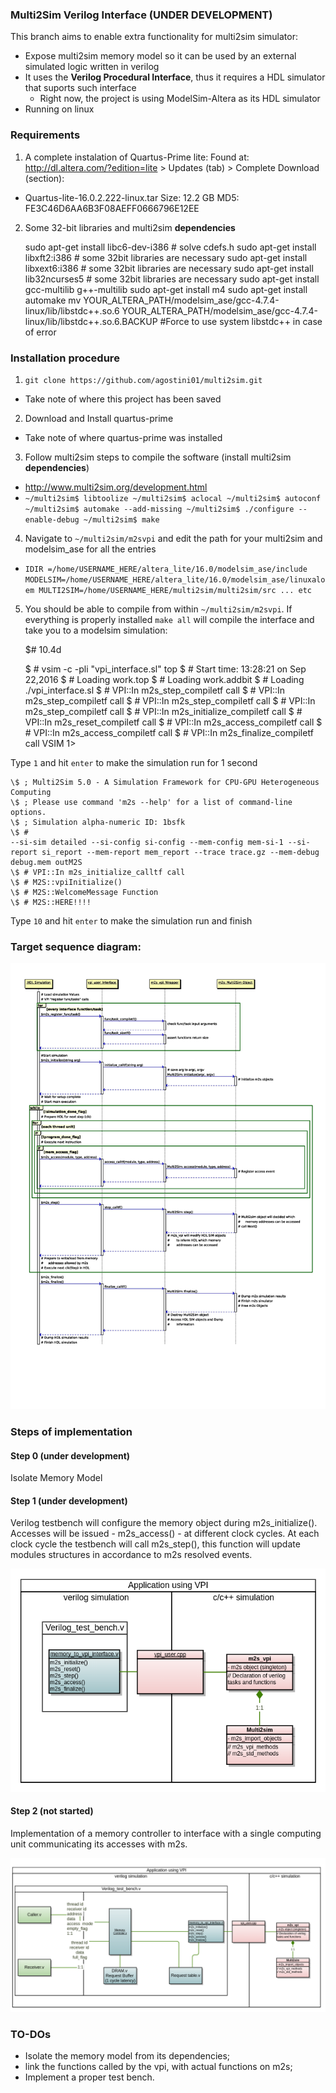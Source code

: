 ### Multi2Sim Verilog Interface (UNDER DEVELOPMENT)

This branch aims to enable extra functionality for multi2sim simulator:

* Expose multi2sim memory model so it can be used by an external simulated logic written in verilog
* It uses the **Verilog Procedural Interface**, thus it requires a HDL simulator that suports such interface
  * Right now, the project is using ModelSim-Altera as its HDL simulator
* Running on linux 

### Requirements
1. A complete instalation of Quartus-Prime lite: Found at:
http://dl.altera.com/?edition=lite > Updates (tab) > Complete Download (section):

 - Quartus-lite-16.0.2.222-linux.tar Size: 12.2 GB MD5:
   FE3C46D6AA6B3F08AEFF0666796E12EE

2. Some 32-bit libraries and multi2sim **dependencies**


    sudo apt-get install libc6-dev-i386 # solve cdefs.h
    sudo apt-get install libxft2:i386   # some 32bit libraries are necessary
    sudo apt-get install libxext6:i386  # some 32bit libraries are necessary
    sudo apt-get install lib32ncurses5  # some 32bit libraries are necessary
    sudo apt-get install gcc-multilib g++-multilib
    sudo apt-get install m4
    sudo apt-get install automake
    mv YOUR_ALTERA_PATH/modelsim_ase/gcc-4.7.4-linux/lib/libstdc++.so.6 YOUR_ALTERA_PATH/modelsim_ase/gcc-4.7.4-linux/lib/libstdc++.so.6.BACKUP #Force to use system libstdc++ in case of error

### Installation procedure 
1. `git clone https://github.com/agostini01/multi2sim.git` 
  * Take note of where this project has been saved
2. Download and Install quartus-prime
  * Take note of where quartus-prime was installed
3. Follow multi2sim steps to compile the software (install multi2sim **dependencies**)
  * http://www.multi2sim.org/development.html
  * `~/multi2sim$ libtoolize
~/multi2sim$ aclocal
~/multi2sim$ autoconf
~/multi2sim$ automake --add-missing
~/multi2sim$ ./configure --enable-debug
~/multi2sim$ make`
4. Navigate to `~/multi2sim/m2svpi` and edit the path for your multi2sim and modelsim_ase for all the entries
  * `IDIR =/home/USERNAME_HERE/altera_lite/16.0/modelsim_ase/include
MODELSIM=/home/USERNAME_HERE/altera_lite/16.0/modelsim_ase/linuxaloem
MULTI2SIM=/home/USERNAME_HERE/multi2sim/multi2sim/src
...
etc`
5. You should be able to compile from within `~/multi2sim/m2svpi`. If everything is properly installed `make all` will compile the interface and take you to a modelsim simulation:

    \$# 10.4d
    
    \$ # vsim -c -pli "vpi_interface.sl" top 
    \$ # Start time: 13:28:21 on Sep 22,2016
    \$ # Loading work.top
    \$ # Loading work.addbit
    \$ # Loading ./vpi_interface.sl
    \$ # VPI::In m2s_step_compiletf call
    \$ # VPI::In m2s_step_compiletf call
    \$ # VPI::In m2s_step_compiletf call
    \$ # VPI::In m2s_step_compiletf call
    \$ # VPI::In m2s_initialize_compiletf call
    \$ # VPI::In m2s_reset_compiletf call
    \$ # VPI::In m2s_access_compiletf call
    \$ # VPI::In m2s_access_compiletf call
    \$ # VPI::In m2s_finalize_compiletf call
    VSIM 1> 

Type `1` and hit `enter` to make the simulation run for 1 second

    \$ ; Multi2Sim 5.0 - A Simulation Framework for CPU-GPU Heterogeneous Computing
    \$ ; Please use command 'm2s --help' for a list of command-line options.
    \$ ; Simulation alpha-numeric ID: 1bsfk
    \$ #                                                                                                         --si-sim detailed --si-config si-config --mem-config mem-si-1 --si-report si_report --mem-report mem_report --trace trace.gz --mem-debug debug.mem outM2S
    \$ # VPI::In m2s_initialize_calltf call
    \$ # M2S::vpiInitialize()
    \$ # M2S::WelcomeMessage Function
    \$ # M2S::HERE!!!!

Type `10` and hit `enter` to make the simulation run and finish

### Target sequence diagram:
![VPI Seq diagram](./images/vpi_seq_diagram.jpg)

### Steps of implementation

#### Step 0 (under development)

Isolate Memory Model



#### Step 1 (under development)                                                 
                                                                                
Verilog testbench will configure the memory object during m2s_initialize(). Accesses will be issued - m2s_access() - at different clock cycles. At each clock cycle the testbench will call m2s_step(), this function will update modules structures in accordance to m2s resolved events.
                                                                                
![step1](./images/step1.png)                                                    
                                                                                
#### Step 2 (not started)                                                       
                                                                                
Implementation of a memory controller to interface with a single computing unit communicating its accesses with m2s.
                                                                                
![step2](./images/step2.png)


### TO-DOs

 - Isolate the memory model from its dependencies; 
 - link the functions called by the vpi, with actual functions on m2s;
 - Implement a proper test bench.

